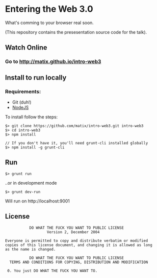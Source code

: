 # Entering the Web 3.0

What's comming to your browser real soon.

(This repository contains the presesentation source code for the talk).

## Watch Online

### Go to http://matix.github.io/intro-web3

## Install to run locally

### Requirements:
  - Git (duh!)
  - [NodeJS](http://nodejs.org)

To install follow the steps:

    $> git clone https://github.com/matix/intro-web3.git intro-web3
    $> cd intro-web3
    $> npm install

    // If you don't have it, you'll need grunt-cli installed globally
    $> npm install -g grunt-cli


## Run
    $> grunt run

..or in development mode

    $> grunt dev-run

Will run on http://localhost:9001

## License
```
           DO WHAT THE FUCK YOU WANT TO PUBLIC LICENSE
                   Version 2, December 2004

Everyone is permitted to copy and distribute verbatim or modified
copies of this license document, and changing it is allowed as long
as the name is changed.

           DO WHAT THE FUCK YOU WANT TO PUBLIC LICENSE
  TERMS AND CONDITIONS FOR COPYING, DISTRIBUTION AND MODIFICATION

 0. You just DO WHAT THE FUCK YOU WANT TO.
```
